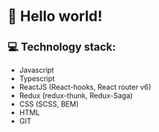 # :wave: **Hello world!**

## :computer: Technology stack:

* Javascript
* Typescript
* ReactJS (React-hooks, React router v6)
* Redux (redux-thunk, Redux-Saga)
* CSS (SCSS, BEM)
* HTML
* GIT
